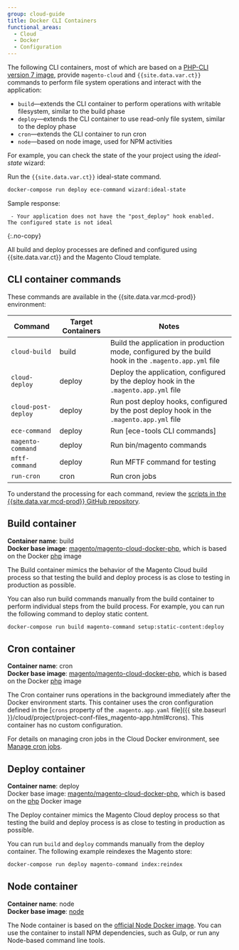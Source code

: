 ```yaml
---
group: cloud-guide
title: Docker CLI Containers
functional_areas:
  - Cloud
  - Docker
  - Configuration
---
```


The following CLI containers, most of which are based on a [PHP-CLI version 7 image], provide `magento-cloud` and `{{site.data.var.ct}}` commands to perform file system operations and interact with the application:

-  `build`—extends the CLI container to perform operations with writable filesystem, similar to the build phase
-  `deploy`—extends the CLI container to use read-only file system, similar to the deploy phase
-  `cron`—extends the CLI container to run cron
-  `node`—based on node image, used for NPM activities

For example, you can check the state of the your project using the _ideal-state_ wizard:

Run the `{{site.data.var.ct}}` ideal-state command.

```bash
docker-compose run deploy ece-command wizard:ideal-state
```

Sample response:

```terminal
 - Your application does not have the "post_deploy" hook enabled.
The configured state is not ideal
```
{:.no-copy}

All build and deploy processes are defined and configured using {{site.data.var.ct}} and the Magento Cloud template.

## CLI container commands

These commands are available in the {{site.data.var.mcd-prod}} environment:

| Command    | Target Containers   |  Notes
| ------------- |  ------------------ |------------------
| `cloud-build` | build | Build the application in production mode, configured by the build hook in the `.magento.app.yml` file
| `cloud-deploy` | deploy | Deploy the application, configured by the deploy hook in the `.magento.app.yml` file
| `cloud-post-deploy` | deploy | Run post deploy hooks, configured by the post deploy hook in the `.magento.app.yml` file
| `ece-command` | deploy | Run [ece-tools CLI commands]
| `magento-command` | deploy | Run bin/magento commands
| `mftf-command` | deploy | Run MFTF command for testing
| `run-cron` | cron | Run cron jobs

To understand the processing for each command, review the [scripts in the {{site.data.var.mcd-prod}} GitHub repository][scripts].

## Build container

**Container name**: build<br/>
**Docker base image**: [magento/magento-cloud-docker-php], which is based on the Docker [php] image<br/>

The Build container mimics the behavior of the Magento Cloud build process so that testing the build and deploy process is as close to testing in production as possible.

You can also run build commands manually from the build container to perform individual steps from the build process. For example, you can run the following command to deploy static content.

```bash
docker-compose run build magento-command setup:static-content:deploy
```

## Cron container

**Container name**: cron<br/>
**Docker base image**: [magento/magento-cloud-docker-php], which is based on the Docker [php] image<br/>

The Cron container runs operations in the background immediately after the Docker environment starts. This container uses the cron configuration defined in the [`crons` property of the `.magento.app.yaml` file]({{ site.baseurl }}/cloud/project/project-conf-files_magento-app.html#crons). This container has no custom configuration.

For details on managing cron jobs in the Cloud Docker environment, see [Manage cron jobs].

## Deploy container

**Container name**: deploy<br/>
Docker base image: [magento/magento-cloud-docker-php], which is based on the [php] Docker image<br/>

The Deploy container mimics the Magento Cloud deploy process so that testing the build and deploy process is as close to testing in production as possible.

You can run `build` and `deploy` commands manually from the deploy container. The following example reindexes the Magento store:

```bash
docker-compose run deploy magento-command index:reindex
```

## Node container

**Container name**: node<br/>
**Docker base image**: [node]<br/>

The Node container is based on the [official Node Docker image][node]. You can use the container to install NPM dependencies, such as Gulp, or run any Node-based command line tools.

[PHP-CLI version 7 image]: https://hub.docker.com/r/magento/magento-cloud-docker-php
[magento/magento-cloud-docker-php]: https://hub.docker.com/r/magento/magento-cloud-docker-php
[scripts]: https://github.com/magento/magento-cloud-docker/tree/develop/images/php/cli/bin
[Cloud Docker scripts]: https://github.com/magento/magento-cloud-docker/tree/develop/images/php/cli/bin
[magento/magento-cloud-docker-php]: https://hub.docker.com/r/magento/magento-cloud-docker-php
[php]: https://hub.docker.com/_/php
[node]: https://hub.docker.com/_/node
[Manage cron jobs]: {{site.baseurl}}/cloud/docker/docker-manage-cron-jobs.html
[ece-tools CLI]: {{site.baseurl}}/cloud/reference/ece-tools-reference.html